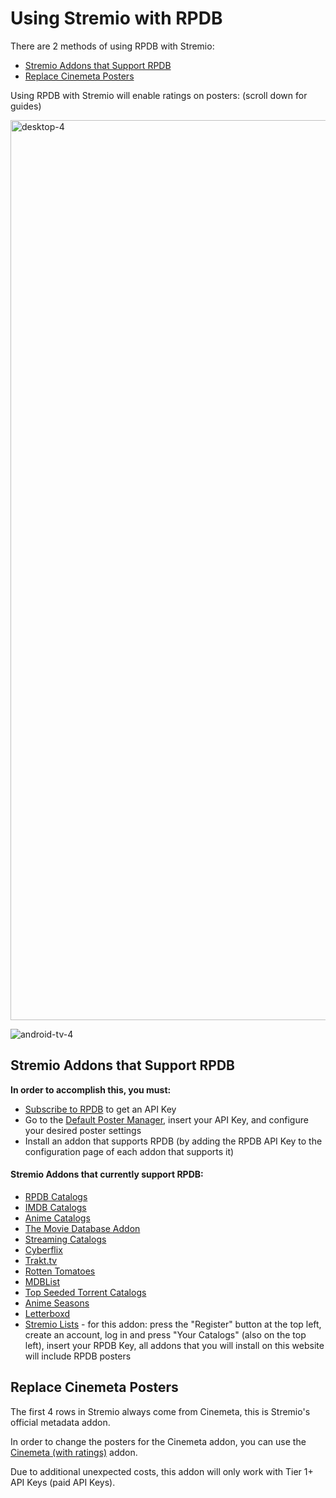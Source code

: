 # Using Stremio with RPDB

There are 2 methods of using RPDB with Stremio:
- [Stremio Addons that Support RPDB](#stremio-addons-that-support-rpdb)
- [Replace Cinemeta Posters](#replace-cinemeta-posters)

Using RPDB with Stremio will enable ratings on posters: (scroll down for guides)

<img width="1440" alt="desktop-4" src="https://github.com/user-attachments/assets/e96c301a-5f3f-48da-81c5-05b44002b8f6">

![android-tv-4](https://github.com/user-attachments/assets/a76b8a9b-9613-4e89-9fc2-de875705ae4c)


## Stremio Addons that Support RPDB

**In order to accomplish this, you must:**
- [Subscribe to RPDB](https://patreon.com/rpdb) to get an API Key
- Go to the [Default Poster Manager](https://manager.ratingposterdb.com/), insert your API Key, and configure your desired poster settings
- Install an addon that supports RPDB (by adding the RPDB API Key to the configuration page of each addon that supports it)

#### Stremio Addons that currently support RPDB:
- [RPDB Catalogs](https://1fe84bc728af-rpdb.baby-beamup.club/configure)
- [IMDB Catalogs](https://1fe84bc728af-imdb-catalogs.baby-beamup.club/configure)
- [Anime Catalogs](https://1fe84bc728af-stremio-anime-catalogs.baby-beamup.club/configure)
- [The Movie Database Addon](https://94c8cb9f702d-tmdb-addon.baby-beamup.club/configure)
- [Streaming Catalogs](https://7a82163c306e-stremio-netflix-catalog-addon.baby-beamup.club/configure)
- [Cyberflix](https://cyberflix.elfhosted.com/)
- [Trakt.tv](https://trakt.dexter21767.com/configure/)
- [Rotten Tomatoes](https://7a82163c306e-rottentomatoes.baby-beamup.club/configure)
- [MDBList](https://1fe84bc728af-stremio-mdblist.baby-beamup.club/configure)
- [Top Seeded Torrent Catalogs](https://1fe84bc728af-top-seeded.baby-beamup.club/configure)
- [Anime Seasons](https://1fe84bc728af-anime-seasons.baby-beamup.club/configure)
- [Letterboxd](https://letterboxd.almosteffective.com/configure/)
- [Stremio Lists](https://www.journey.co.il/stremio/) - for this addon: press the "Register" button at the top left, create an account, log in and press "Your Catalogs" (also on the top left), insert your RPDB Key, all addons that you will install on this website will include RPDB posters

## Replace Cinemeta Posters

The first 4 rows in Stremio always come from Cinemeta, this is Stremio's official metadata addon.

In order to change the posters for the Cinemeta addon, you can use the [Cinemeta (with ratings)](https://cinemeta.ratingposterdb.com/) addon.

Due to additional unexpected costs, this addon will only work with Tier 1+ API Keys (paid API Keys).
